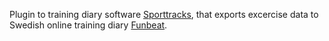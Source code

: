 Plugin to training diary software [Sporttracks](http://ZoneFiveSoftware.com), that exports excercise data to Swedish online training diary [Funbeat](http://funbeat.se).
